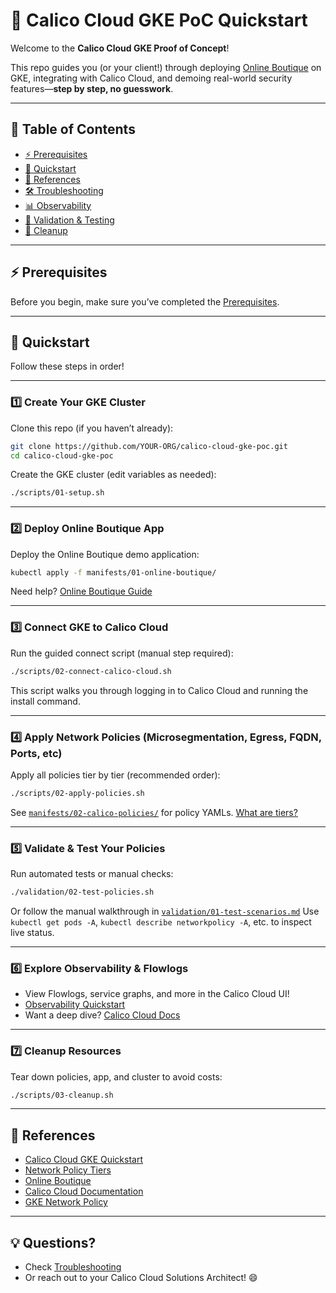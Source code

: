 # 🚀 Calico Cloud GKE PoC Quickstart

Welcome to the **Calico Cloud GKE Proof of Concept**!

This repo guides you (or your client!) through deploying [Online Boutique](https://github.com/GoogleCloudPlatform/microservices-demo) on GKE, integrating with Calico Cloud, and demoing real-world security features—**step by step, no guesswork**.

---

## 📝 Table of Contents

* [⚡ Prerequisites](./docs/01-prerequisites.md)
* [🚀 Quickstart](#-quickstart)
* [🔗 References](#-references)
* [🛠️ Troubleshooting](./docs/02-troubleshooting.md)
* [📊 Observability](./docs/03-observability.md)
* [🧪 Validation & Testing](./validation/)
* [🧹 Cleanup](#-cleanup)

---

## ⚡ Prerequisites

Before you begin, make sure you’ve completed the [Prerequisites](./docs/01-prerequisites.md).

---

## 🚀 Quickstart

Follow these steps in order!

---

### 1️⃣ Create Your GKE Cluster

Clone this repo (if you haven’t already):

```bash
git clone https://github.com/YOUR-ORG/calico-cloud-gke-poc.git
cd calico-cloud-gke-poc
```

Create the GKE cluster (edit variables as needed):

```bash
./scripts/01-setup.sh
```

---

### 2️⃣ Deploy Online Boutique App

Deploy the Online Boutique demo application:

```bash
kubectl apply -f manifests/01-online-boutique/
```

Need help? [Online Boutique Guide](https://github.com/GoogleCloudPlatform/microservices-demo#quickstart)

---

### 3️⃣ Connect GKE to Calico Cloud

Run the guided connect script (manual step required):

```bash
./scripts/02-connect-calico-cloud.sh
```

This script walks you through logging in to Calico Cloud and running the install command.

---

### 4️⃣ Apply Network Policies (Microsegmentation, Egress, FQDN, Ports, etc)

Apply all policies tier by tier (recommended order):

```bash
./scripts/02-apply-policies.sh
```

See [`manifests/02-calico-policies/`](./manifests/02-calico-policies/) for policy YAMLs.
[What are tiers?](https://docs.tigera.io/calico/latest/network-policy/tiered-policy)

---

### 5️⃣ Validate & Test Your Policies

Run automated tests or manual checks:

```bash
./validation/02-test-policies.sh
```

Or follow the manual walkthrough in [`validation/01-test-scenarios.md`](./validation/01-test-scenarios.md)
Use `kubectl get pods -A`, `kubectl describe networkpolicy -A`, etc. to inspect live status.

---

### 6️⃣ Explore Observability & Flowlogs

* View Flowlogs, service graphs, and more in the Calico Cloud UI!
* [Observability Quickstart](./docs/03-observability.md)
* Want a deep dive? [Calico Cloud Docs](https://docs.tigera.io/calico-cloud/observability)

---

### 7️⃣ Cleanup Resources

Tear down policies, app, and cluster to avoid costs:

```bash
./scripts/03-cleanup.sh
```

---

## 🔗 References

* [Calico Cloud GKE Quickstart](https://docs.tigera.io/calico-cloud/get-started/gke)
* [Network Policy Tiers](https://docs.tigera.io/calico/latest/network-policy/tiered-policy)
* [Online Boutique](https://github.com/GoogleCloudPlatform/microservices-demo)
* [Calico Cloud Documentation](https://docs.tigera.io/calico-cloud)
* [GKE Network Policy](https://cloud.google.com/kubernetes-engine/docs/how-to/network-policy)

---

## 💡 Questions?

* Check [Troubleshooting](./docs/02-troubleshooting.md)
* Or reach out to your Calico Cloud Solutions Architect! 😄
